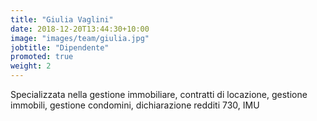 ```yaml
---
title: "Giulia Vaglini"
date: 2018-12-20T13:44:30+10:00
image: "images/team/giulia.jpg"
jobtitle: "Dipendente"
promoted: true
weight: 2
---
```


Specializzata nella gestione immobiliare, contratti di locazione, gestione immobili, gestione condomini, dichiarazione redditi 730, IMU